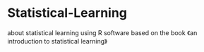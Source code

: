 # Statistical-Learning
about statistical learning using R software
based on the book 《an introduction to statistical learning》

